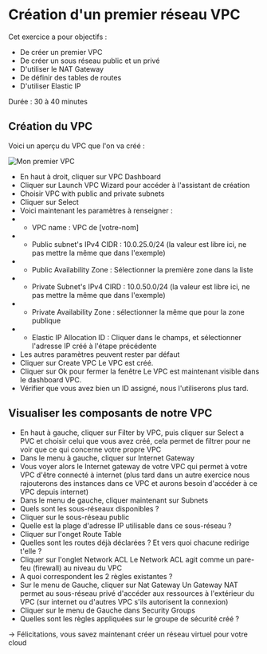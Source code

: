 # Création d'un premier réseau VPC 

Cet exercice a pour objectifs :
* De créer un premier VPC
* De créer un sous réseau public et un privé
* D'utiliser le NAT Gateway
* De définir des tables de routes
* D'utiliser Elastic IP

Durée : 30 à 40 minutes

## Création du VPC
Voici un aperçu du VPC que l'on va créé :

![Mon premier VPC](https://s3.us-west-2.amazonaws.com/us-west-2-aws-training/awsu-spl/spl-84/2.0.7.prod/images/overview.png)

* En haut à droit, cliquer sur VPC Dashboard
* Cliquer sur Launch VPC Wizard pour accéder à l'assistant de création
* Choisir VPC with public and private subnets
* Cliquer sur Select
* Voici maintenant les paramètres à renseigner :
* * VPC name : VPC de [votre-nom]
* * Public subnet's IPv4 CIDR : 10.0.25.0/24  (la valeur est libre ici, ne pas mettre la même que dans l'exemple)
* * Public Availability Zone : Sélectionner la première zone dans la liste
* * Private Subnet's IPv4 CIRD : 10.0.50.0/24 (la valeur est libre ici, ne pas mettre la même que dans l'exemple)
* * Private Availability Zone : sélectionner la même que pour la zone publique
* * Elastic IP Allocation ID : Cliquer dans le champs, et sélectionner l'adresse IP créé à l'étape précédente
* Les autres paramètres peuvent rester par défaut
* Cliquer sur Create VPC
Le VPC est créé.
* Cliquer sur Ok pour fermer la fenêtre
Le VPC est maintenant visible dans le dashboard VPC.
* Vérifier que vous avez bien un ID assigné, nous l'utiliserons plus tard.

## Visualiser les composants de notre VPC
* En haut à gauche, cliquer sur Filter by VPC, puis cliquer sur Select a PVC et choisir celui que vous avez créé, cela permet de filtrer pour ne voir que ce qui concerne votre propre VPC
* Dans le menu à gauche, cliquer sur Internet Gateway 
* Vous voyer alors le Internet gateway de votre VPC qui permet à votre VPC d'être connecté à internet (plus tard dans un autre exercice nous rajouterons des instances dans ce VPC et aurons besoin d'accéder à ce VPC depuis internet)
* Dans le menu de gauche, cliquer maintenant sur Subnets
* Quels sont les sous-réseaux disponibles ?
* Cliquer sur le sous-réseau public
* Quelle est la plage d'adresse IP utilisable dans ce sous-réseau ?
* Cliquer sur l'onget Route Table
* Quelles sont les routes déjà déclarées ? Et vers quoi chacune redirige t'elle ?
* Cliquer sur l'onglet Network ACL
Le Network ACL agit comme un pare-feu (firewall) au niveau du VPC 
* A quoi correspondent les 2 règles existantes ?
* Sur le menu de Gauche, cliquer sur Nat Gateway
Un Gateway NAT permet au sous-réseau privé d'accéder aux ressources à l'extérieur du VPC (sur internet ou d'autres VPC s'ils autorisent la connexion)
* Cliquer sur le menu de Gauche dans Security Groups
* Quelles sont les règles appliquées sur le groupe de sécurité créé ?

-> Félicitations, vous savez maintenant créer un réseau virtuel pour votre cloud 

